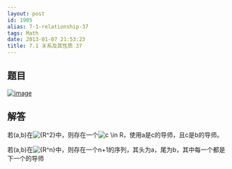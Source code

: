 ```yaml
---
layout: post
id: 1905
alias: 7-1-relationship-37
tags: Math
date: 2013-01-07 21:53:23
title: 7.1 关系及其性质 37
---
```


## 题目

[![image](http://freewind.me/wp-content/uploads/2013/01/image_thumb144.png "image")](http://freewind.me/wp-content/uploads/2013/01/image143.png)

## 解答

若(a,b)在![{R^2}](http://chart.apis.google.com/chart?cht=tx&chs=1x0&chf=bg,s,FFFFFF00&chco=000000&chl=%7BR%5E2%7D)中，则存在一个![c \in R](http://chart.apis.google.com/chart?cht=tx&chs=1x0&chf=bg,s,FFFFFF00&chco=000000&chl=c%20%5Cin%20R)，使用a是c的导师，且c是b的导师。

若(a,b)在![{R^n}](http://chart.apis.google.com/chart?cht=tx&chs=1x0&chf=bg,s,FFFFFF00&chco=000000&chl=%7BR%5En%7D)中，则存在一个n+1的序列，其头为a，尾为b，其中每一个都是下一个的导师
